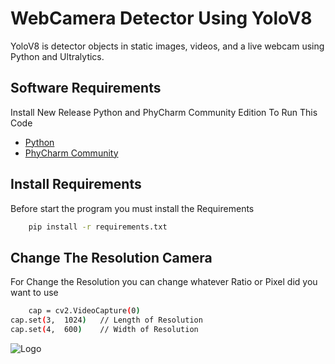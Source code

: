 
# WebCamera Detector Using YoloV8

YoloV8 is detector objects in static images, videos, and a live webcam using Python and Ultralytics.

## Software Requirements
Install New Release Python and PhyCharm Community Edition To Run This Code

- [Python](https://www.python.org/downloads/)
- [PhyCharm Community](https://www.jetbrains.com/pycharm/download/#section=windows)


## Install Requirements
Before start the program you must install the Requirements

```bash
    pip install -r requirements.txt
```
## Change The Resolution Camera
For Change the Resolution you can change whatever Ratio or Pixel did you want to use

```bash
    cap = cv2.VideoCapture(0)
cap.set(3,  1024)   // Length of Resolution
cap.set(4,  600)    // Width of Resolution
```
![Logo](https://i.pinimg.com/originals/7a/81/bf/7a81bf9cc1771a2409a7d2b38b2ba909.gif)

